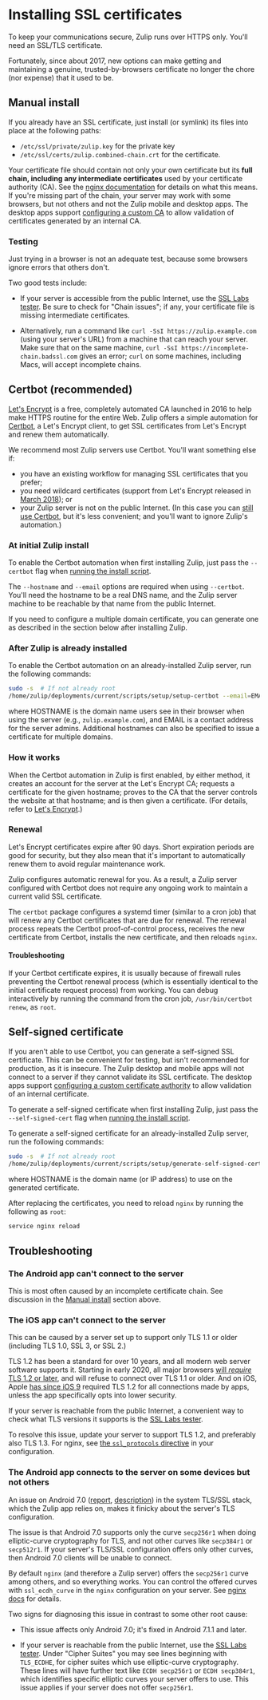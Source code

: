 # Installing SSL certificates

To keep your communications secure, Zulip runs over HTTPS only.
You'll need an SSL/TLS certificate.

Fortunately, since about 2017, new options can make getting and
maintaining a genuine, trusted-by-browsers certificate no longer the
chore (nor expense) that it used to be.

## Manual install

If you already have an SSL certificate, just install (or symlink) its
files into place at the following paths:

- `/etc/ssl/private/zulip.key` for the private key
- `/etc/ssl/certs/zulip.combined-chain.crt` for the certificate.

Your certificate file should contain not only your own certificate but
its **full chain, including any intermediate certificates** used by
your certificate authority (CA). See the [nginx
documentation][nginx-chains] for details on what this means. If
you're missing part of the chain, your server may work with some
browsers, but not others and not the Zulip mobile and desktop apps.
The desktop apps support [configuring a custom CA][desktop-certs] to
allow validation of certificates generated by an internal CA.

[nginx-chains]: https://nginx.org/en/docs/http/configuring_https_servers.html#chains

### Testing

Just trying in a browser is not an adequate test, because some
browsers ignore errors that others don't.

Two good tests include:

- If your server is accessible from the public Internet, use the [SSL
  Labs tester][ssllabs-tester]. Be sure to check for "Chain issues";
  if any, your certificate file is missing intermediate certificates.

- Alternatively, run a command like `curl -SsI https://zulip.example.com`
  (using your server's URL) from a machine that can reach your server.
  Make sure that on the same machine,
  `curl -SsI https://incomplete-chain.badssl.com` gives an error;
  `curl` on some machines, including Macs, will accept incomplete
  chains.

[ssllabs-tester]: https://www.ssllabs.com/ssltest/analyze.html

## Certbot (recommended)

[Let's Encrypt](https://letsencrypt.org/) is a free, completely
automated CA launched in 2016 to help make HTTPS routine for the
entire Web. Zulip offers a simple automation for
[Certbot](https://certbot.eff.org/), a Let's Encrypt client, to get
SSL certificates from Let's Encrypt and renew them automatically.

We recommend most Zulip servers use Certbot. You'll want something
else if:

- you have an existing workflow for managing SSL certificates
  that you prefer;
- you need wildcard certificates (support from Let's Encrypt released
  in [March 2018][letsencrypt-wildcard]); or
- your Zulip server is not on the public Internet. (In this case you
  can [still use Certbot][certbot-manual-mode], but it's less
  convenient; and you'll want to ignore Zulip's automation.)

[letsencrypt-wildcard]: https://certbot.eff.org/faq#does-let-s-encrypt-issue-wildcard-certificates
[certbot-manual-mode]: https://certbot.eff.org/docs/using.html#manual

### At initial Zulip install

To enable the Certbot automation when first installing Zulip, just
pass the `--certbot` flag when [running the install script][doc-install-script].

The `--hostname` and `--email` options are required when using
`--certbot`. You'll need the hostname to be a real DNS name, and the
Zulip server machine to be reachable by that name from the public
Internet.

If you need to configure a multiple domain certificate, you can generate
one as described in the section below after installing Zulip.

[doc-install-script]: install.md#step-2-install-zulip

### After Zulip is already installed

To enable the Certbot automation on an already-installed Zulip
server, run the following commands:

```bash
sudo -s  # If not already root
/home/zulip/deployments/current/scripts/setup/setup-certbot --email=EMAIL HOSTNAME [HOSTNAME2...]
```

where HOSTNAME is the domain name users see in their browser when
using the server (e.g., `zulip.example.com`), and EMAIL is a contact
address for the server admins. Additional hostnames can also be
specified to issue a certificate for multiple domains.

### How it works

When the Certbot automation in Zulip is first enabled, by either
method, it creates an account for the server at the Let's Encrypt CA;
requests a certificate for the given hostname; proves to the CA that
the server controls the website at that hostname; and is then given a
certificate. (For details, refer to
[Let's Encrypt](https://letsencrypt.org/how-it-works/).)

### Renewal

Let's Encrypt certificates expire after 90 days. Short expiration
periods are good for security, but they also mean that it's important
to automatically renew them to avoid regular maintenance work.

Zulip configures automatic renewal for you. As a result, a Zulip
server configured with Certbot does not require any ongoing work to
maintain a current valid SSL certificate.

The `certbot` package configures a systemd timer (similar to a cron
job) that will renew any Certbot certificates that are due for
renewal. The renewal process repeats the Certbot proof-of-control
process, receives the new certificate from Certbot, installs the new
certificate, and then reloads `nginx`.

#### Troubleshooting

If your Certbot certificate expires, it is usually because of firewall
rules preventing the Certbot renewal process (which is essentially
identical to the initial certificate request process) from
working. You can debug interactively by running the command from the
cron job, `/usr/bin/certbot renew`, as `root`.

## Self-signed certificate

If you aren't able to use Certbot, you can generate a self-signed SSL
certificate. This can be convenient for testing, but isn't
recommended for production, as it is insecure. The Zulip desktop and
mobile apps will not connect to a server if they cannot validate its
SSL certificate. The desktop apps support [configuring a custom
certificate authority][desktop-certs] to allow validation of an
internal certificate.

To generate a self-signed certificate when first installing Zulip,
just pass the `--self-signed-cert` flag when
[running the install script][doc-install-script].

To generate a self-signed certificate for an already-installed Zulip
server, run the following commands:

```bash
sudo -s  # If not already root
/home/zulip/deployments/current/scripts/setup/generate-self-signed-cert HOSTNAME
```

where HOSTNAME is the domain name (or IP address) to use on the
generated certificate.

After replacing the certificates, you need to reload `nginx` by
running the following as `root`:

```bash
service nginx reload
```

[desktop-certs]: https://zulip.com/help/custom-certificates

## Troubleshooting

### The Android app can't connect to the server

This is most often caused by an incomplete certificate chain. See
discussion in the [Manual install](#manual-install) section above.

### The iOS app can't connect to the server

This can be caused by a server set up to support only TLS 1.1 or
older (including TLS 1.0, SSL 3, or SSL 2.)

TLS 1.2 has been a standard for over 10 years, and all modern web
server software supports it. Starting in early 2020, all major
browsers [will _require_ TLS 1.2 or later][tls12-required-news], and
will refuse to connect over TLS 1.1 or older. And on iOS, Apple [has
since iOS 9][apple-ats] required TLS 1.2 for all connections made by
apps, unless the app specifically opts into lower security.

[tls12-required-news]: https://www.thesslstore.com/blog/apple-microsoft-google-disable-tls-1-0-tls-1-1/
[apple-ats]: https://developer.apple.com/library/archive/releasenotes/General/WhatsNewIniOS/Articles/iOS9.html

If your server is reachable from the public Internet, a convenient way
to check what TLS versions it supports is the [SSL Labs
tester][ssllabs-tester].

To resolve this issue, update your server to support TLS 1.2,
and preferably also TLS 1.3. For nginx, see [the `ssl_protocols`
directive][nginx-doc-protocols] in your configuration.

[nginx-doc-protocols]: https://nginx.org/en/docs/http/ngx_http_ssl_module.html#ssl_protocols

### The Android app connects to the server on some devices but not others

An issue on Android 7.0 ([report][android7.0-tls-issue],
[description][android7.0-tls-issue-so]) in the system TLS/SSL stack,
which the Zulip app relies on, makes it finicky about the server's TLS
configuration.

[android7.0-tls-issue]: https://issuetracker.google.com/issues/37122132#comment13
[android7.0-tls-issue-so]: https://stackoverflow.com/a/42047877

The issue is that Android 7.0 supports only the curve `secp256r1` when
doing elliptic-curve cryptography for TLS, and not other curves like
`secp384r1` or `secp512r1`. If your server's TLS/SSL configuration
offers only other curves, then Android 7.0 clients will be unable to
connect.

By default `nginx` (and therefore a Zulip server) offers the
`secp256r1` curve among others, and so everything works. You can
control the offered curves with `ssl_ecdh_curve` in the `nginx`
configuration on your server. See [nginx docs][nginx-doc-curve] for
details.

[nginx-doc-curve]: https://nginx.org/en/docs/http/ngx_http_ssl_module.html#ssl_ecdh_curve

Two signs for diagnosing this issue in contrast to some other root
cause:

- This issue affects only Android 7.0; it's fixed in Android 7.1.1 and
  later.

- If your server is reachable from the public Internet, use the [SSL
  Labs tester][ssllabs-tester]. Under "Cipher Suites" you may see
  lines beginning with `TLS_ECDHE`, for cipher suites which use
  elliptic-curve cryptography. These lines will have further text
  like `ECDH secp256r1` or `ECDH secp384r1`, which identifies specific
  elliptic curves your server offers to use. This issue applies if
  your server does not offer `secp256r1`.
